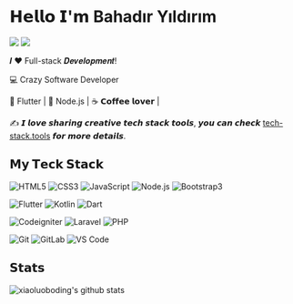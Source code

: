 # 𝗛𝗲𝗹𝗹𝗼 𝗜'𝗺 Bahadır Yıldırım

[![](https://img.shields.io/badge/-@yildirimbhdr-%23181717?style=flat-square&logo=github)](https://github.com/yildirimbhdr)
[![](https://img.shields.io/badge/-@bahadıryıldırım-%23000000?style=flat-square&logo=linkedin)](https://www.linkedin.com/in/bahadır-yıldırım-7369081b4/)

𝑰 ❤️ Full-stack 𝑫𝒆𝒗𝒆𝒍𝒐𝒑𝒎𝒆𝒏𝒕!

:computer: Crazy Software Developer

🖖 Flutter | 🔐 Node.js | ☕️ 𝗖𝗼𝗳𝗳𝗲𝗲 𝗹𝗼𝘃𝗲𝗿 | 

:writing_hand: 𝙄 𝙡𝙤𝙫𝙚 𝙨𝙝𝙖𝙧𝙞𝙣𝙜 𝙘𝙧𝙚𝙖𝙩𝙞𝙫𝙚 𝙩𝙚𝙘𝙝 𝙨𝙩𝙖𝙘𝙠 𝙩𝙤𝙤𝙡𝙨, 𝙮𝙤𝙪 𝙘𝙖𝙣 𝙘𝙝𝙚𝙘𝙠 [tech-stack.tools](http://github.com/xiaoluoboding/tech-stack.tools) 𝙛𝙤𝙧 𝙢𝙤𝙧𝙚 𝙙𝙚𝙩𝙖𝙞𝙡𝙨.  


## 𝗠𝘆 𝗧𝗲𝗰𝗸 𝗦𝘁𝗮𝗰𝗸

![HTML5](https://img.shields.io/badge/-HTML5-%23E44D27?style=flat-square&logo=html5&logoColor=ffffff)
![CSS3](https://img.shields.io/badge/-CSS3-%231572B6?style=flat-square&logo=css3)
![JavaScript](https://img.shields.io/badge/-JavaScript-%23F7DF1C?style=flat-square&logo=javascript&logoColor=000000&labelColor=%23F7DF1C&color=%23FFCE5A)
![Node.js](https://img.shields.io/badge/-TypeScript-007ACC?style=flat-square&logo=typescript&logoColor=white)
![Bootstrap3](https://img.shields.io/badge/-Vue.js-%232c3e50?style=flat-square&logo=vuedotjs)

![Flutter](https://img.shields.io/badge/-Less-%231d365d?style=flat-square&logo=less&logoColor=ffffff)
![Kotlin](https://img.shields.io/badge/-Sass-%23CC6699?style=flat-square&logo=sass&logoColor=ffffff)
![Dart](https://img.shields.io/badge/-Stylus-%23333333?style=flat-square&logo=stylus)

![Codeigniter](https://img.shields.io/badge/-Less-%231d365d?style=flat-square&logo=less&logoColor=ffffff)
![Laravel](https://img.shields.io/badge/-Sass-%23CC6699?style=flat-square&logo=sass&logoColor=ffffff)
![PHP](https://img.shields.io/badge/-Stylus-%23333333?style=flat-square&logo=stylus)


![Git](https://img.shields.io/badge/-Git-%23F05032?style=flat-square&logo=git&logoColor=%23ffffff)
![GitLab](https://img.shields.io/badge/-GitLab-FCA121?style=flat-square&logo=gitlab)
![VS Code](https://img.shields.io/badge/-VSCode-%23007ACC?style=flat-square&logo=visual-studio-code)

## 𝗦𝘁𝗮𝘁𝘀

![xiaoluoboding's github stats](https://github-readme-stats.vercel.app/api?username=xiaoluoboding&show_icons=true&theme=dracula)
